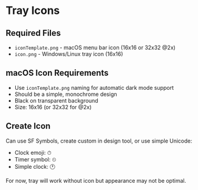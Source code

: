 # Tray Icons

## Required Files

- `iconTemplate.png` - macOS menu bar icon (16x16 or 32x32 @2x)
- `icon.png` - Windows/Linux tray icon (16x16)

## macOS Icon Requirements

- Use `iconTemplate.png` naming for automatic dark mode support
- Should be a simple, monochrome design
- Black on transparent background
- Size: 16x16 (or 32x32 for @2x)

## Create Icon

Can use SF Symbols, create custom in design tool, or use simple Unicode:

- Clock emoji: ⏱
- Timer symbol: ⏲
- Simple clock: 🕐

For now, tray will work without icon but appearance may not be optimal.
